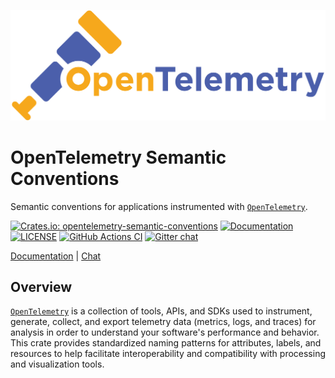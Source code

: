 ![OpenTelemetry — An observability framework for cloud-native software.][splash]

[splash]: https://raw.githubusercontent.com/open-telemetry/opentelemetry-rust/master/assets/logo-text.png

# OpenTelemetry Semantic Conventions

Semantic conventions for applications instrumented with [`OpenTelemetry`].

[![Crates.io: opentelemetry-semantic-conventions](https://img.shields.io/crates/v/opentelemetry-semantic-conventions.svg)](https://crates.io/crates/opentelemetry-semantic-conventions)
[![Documentation](https://docs.rs/opentelemetry-semantic-conventions/badge.svg)](https://docs.rs/opentelemetry-semantic-conventions)
[![LICENSE](https://img.shields.io/crates/l/opentelemetry-semantic-conventions)](./LICENSE)
[![GitHub Actions CI](https://github.com/open-telemetry/opentelemetry-rust/workflows/CI/badge.svg)](https://github.com/open-telemetry/opentelemetry-rust/actions?query=workflow%3ACI+branch%3Amaster)
[![Gitter chat](https://img.shields.io/badge/gitter-join%20chat%20%E2%86%92-brightgreen.svg)](https://gitter.im/open-telemetry/opentelemetry-rust)

[Documentation](https://docs.rs/opentelemetry-semantic-conventions) |
[Chat](https://gitter.im/open-telemetry/opentelemetry-rust)

## Overview

[`OpenTelemetry`] is a collection of tools, APIs, and SDKs used to instrument,
generate, collect, and export telemetry data (metrics, logs, and traces) for
analysis in order to understand your software's performance and behavior. This
crate provides standardized naming patterns for attributes, labels, and
resources to help facilitate interoperability and compatibility with processing
and visualization tools. 

[`OpenTelemetry`]: https://crates.io/crates/opentelemetry
